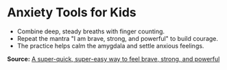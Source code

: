 # Anxiety Tools for Kids

- Combine deep, steady breaths with finger counting.
- Repeat the mantra "I am brave, strong, and powerful" to build courage.
- The practice helps calm the amygdala and settle anxious feelings.

**Source:** [A super-quick, super-easy way to feel brave, strong, and powerful](https://www.heysigmund.com/a-super-quick-super-easy-way-to-feel-brave-strong-and-powerful/)
